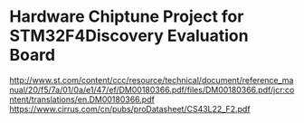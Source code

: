 # Hardware Chiptune Project for STM32F4Discovery Evaluation Board
http://www.st.com/content/ccc/resource/technical/document/reference_manual/20/f5/7a/01/0a/e1/47/ef/DM00180366.pdf/files/DM00180366.pdf/jcr:content/translations/en.DM00180366.pdf
https://www.cirrus.com/cn/pubs/proDatasheet/CS43L22_F2.pdf
